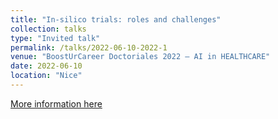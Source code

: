 ```yaml
---
title: "In-silico trials: roles and challenges"
collection: talks
type: "Invited talk"
permalink: /talks/2022-06-10-2022-1
venue: "BoostUrCareer Doctoriales 2022 – AI in HEALTHCARE"
date: 2022-06-10
location: "Nice"
---
```


[More information here](https://univ-cotedazur.eu/boosturcareer/doctoriales)
